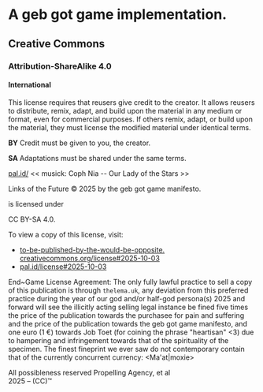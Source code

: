# A geb got game implementation.
## Creative Commons
### Attribution-ShareAlike 4.0
#### International
  This license requires that reusers give credit to the creator. It allows reusers to distribute, remix, adapt, and build upon the material in any medium or format, even for commercial purposes. If others remix, adapt, or build upon the material, they must license the modified material under identical terms.

  **BY** Credit must be given to you, the creator.

  **SA** Adaptations must be shared under the same terms.

[pal.id/](ln.pa)
<< musick: Coph Nia -- Our Lady of the Stars >>

Links of the Future © 2025 by the geb got game manifesto.

is licensed under

CC BY-SA 4.0.

To view a copy of this license, visit:
* [to-be-published-by-the-would-be-opposite.  
creativecommons.org/license\#2025-10-03](https://to-be-published-by-the-would-be-opposite.creativecommons.org/license\#2025-10-03)
* [pal.id/license\#2025-10-03](https://pal.id/license\#2025-10-03)

End\~Game License Agreement: The only fully lawful practice to sell a copy of this publication is through `thelema.uk`, any deviation from this preferred practice during the year of our god and/or half-god persona(s) 2025 and forward will see the illicitly acting selling legal instance be fined five times the price of the publication towards the purchasee for pain and suffering and the price of the publication towards the geb got game manifesto, and one euro (1 €) towards Job Toet (for coining the phrase "heartisan" <3) due to hampering and infringement towards that of the spirituality of the specimen.
The finest fineprint we ever saw do not contemporary contain that of the currently concurrent currency: \<Ma'at|moxie\>

All possibleness reserved Propelling Agency, et al  
2025 – (CC)™
